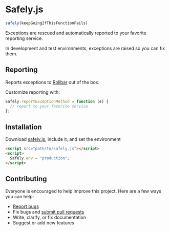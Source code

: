# Safely.js

```javascript
safely(keepGoingIfThisFunctionFails)
```

Exceptions are rescued and automatically reported to your favorite reporting service.

In development and test environments, exceptions are raised so you can fix them.

## Reporting

Reports exceptions to [Rollbar](https://rollbar.com) out of the box.

Customize reporting with:

```javascript
Safely.reportExceptionMethod = function (e) {
  // report to your favorite service
};
```

## Installation

Download [safely.js](safely.js), include it, and set the environment

```html
<script src="path/to/safely.js"></script>
<script>
  Safely.env = "production";
</script>
```

## Contributing

Everyone is encouraged to help improve this project. Here are a few ways you can help:

- [Report bugs](https://github.com/ankane/safely.js/issues)
- Fix bugs and [submit pull requests](https://github.com/ankane/safely.js/pulls)
- Write, clarify, or fix documentation
- Suggest or add new features
